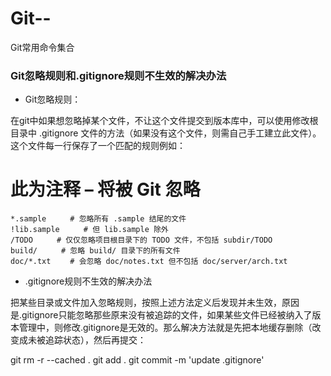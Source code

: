 # Git--
Git常用命令集合

### Git忽略规则和.gitignore规则不生效的解决办法
 - Git忽略规则：

在git中如果想忽略掉某个文件，不让这个文件提交到版本库中，可以使用修改根目录中 .gitignore 文件的方法（如果没有这个文件，则需自己手工建立此文件）。这个文件每一行保存了一个匹配的规则例如：

# 此为注释 – 将被 Git 忽略
```
*.sample 　　 # 忽略所有 .sample 结尾的文件
!lib.sample 　　 # 但 lib.sample 除外
/TODO 　　 # 仅仅忽略项目根目录下的 TODO 文件，不包括 subdir/TODO
build/ 　　 # 忽略 build/ 目录下的所有文件
doc/*.txt 　　# 会忽略 doc/notes.txt 但不包括 doc/server/arch.txt
```
 - .gitignore规则不生效的解决办法

把某些目录或文件加入忽略规则，按照上述方法定义后发现并未生效，原因是.gitignore只能忽略那些原来没有被追踪的文件，如果某些文件已经被纳入了版本管理中，则修改.gitignore是无效的。那么解决方法就是先把本地缓存删除（改变成未被追踪状态），然后再提交：

git rm -r --cached .
git add .
git commit -m 'update .gitignore'
